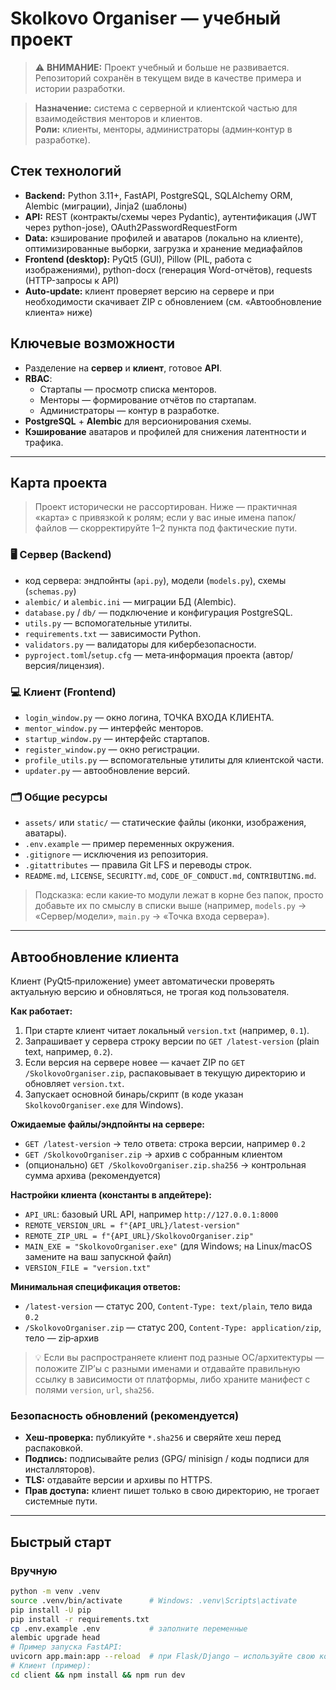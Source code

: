 # Skolkovo Organiser — учебный проект

> ⚠️ **ВНИМАНИЕ:** Проект учебный и больше не развивается.  
> Репозиторий сохранён в текущем виде в качестве примера и истории разработки.

> **Назначение:** система с серверной и клиентской частью для взаимодействия менторов и клиентов.  
> **Роли:** клиенты, менторы, администраторы (админ‑контур в разработке).

## Стек технологий
- **Backend:** Python 3.11+, FastAPI, PostgreSQL, SQLAlchemy ORM, Alembic (миграции), Jinja2 (шаблоны)
- **API:** REST (контракты/схемы через Pydantic), аутентификация (JWT через python-jose), OAuth2PasswordRequestForm
- **Data:** кэширование профилей и аватаров (локально на клиенте), оптимизированные выборки, загрузка и хранение медиафайлов
- **Frontend (desktop):** PyQt5 (GUI), Pillow (PIL, работа с изображениями), python-docx (генерация Word-отчётов), requests (HTTP-запросы к API)
- **Auto‑update:** клиент проверяет версию на сервере и при необходимости скачивает ZIP с обновлением (см. «Автообновление клиента» ниже)


## Ключевые возможности
- Разделение на **сервер** и **клиент**, готовое **API**.
- **RBAC**:
  - Стартапы — просмотр списка менторов.
  - Менторы — формирование отчётов по стартапам.
  - Администраторы — контур в разработке.
- **PostgreSQL** + **Alembic** для версионирования схемы.
- **Кэширование** аватаров и профилей для снижения латентности и трафика.

---

## Карта проекта

> Проект исторически не рассортирован. Ниже — практичная «карта» с привязкой к ролям; если у вас иные имена папок/файлов — скорректируйте 1–2 пункта под фактические пути.

### 🖥 Сервер (Backend)
-  код сервера: эндпойнты (`api.py`), модели (`models.py`), схемы (`schemas.py`)
- `alembic/` и `alembic.ini` — миграции БД (Alembic).
- `database.py` / `db/` — подключение и конфигурация PostgreSQL.
- `utils.py` — вспомогательные утилиты.
- `requirements.txt` — зависимости Python.
- `validators.py` — валидаторы для кибербезопасности.
- `pyproject.toml`/`setup.cfg` — мета‑информация проекта (автор/версия/лицензия).

### 💻 Клиент (Frontend)
  - `login_window.py` — окно логина, ТОЧКА ВХОДА КЛИЕНТА.
  - `mentor_window.py` — интерфейс менторов.
  - `startup_window.py` — интерфейс стартапов.
  - `register_window.py` — окно регистрации.
  - `profile_utils.py` — вспомогательные утилиты для клиентской части.
  - `updater.py` — автообновление версий.

### 🗂 Общие ресурсы
- `assets/` или `static/` — статические файлы (иконки, изображения, аватары).
- `.env.example` — пример переменных окружения.
- `.gitignore` — исключения из репозитория.
- `.gitattributes` — правила Git LFS и переводы строк.
- `README.md`, `LICENSE`, `SECURITY.md`, `CODE_OF_CONDUCT.md`, `CONTRIBUTING.md`.

> Подсказка: если какие‑то модули лежат в корне без папок, просто добавьте их по смыслу в списки выше (например, `models.py` → «Сервер/модели», `main.py` → «Точка входа сервера»).

---

## Автообновление клиента

Клиент (PyQt5‑приложение) умеет автоматически проверять актуальную версию и обновляться, не трогая код пользователя.

**Как работает:**
1. При старте клиент читает локальный `version.txt` (например, `0.1`).
2. Запрашивает у сервера строку версии по `GET /latest-version` (plain text, например, `0.2`).
3. Если версия на сервере новее — качает ZIP по `GET /SkolkovoOrganiser.zip`, распаковывает в текущую директорию и обновляет `version.txt`.
4. Запускает основной бинарь/скрипт (в коде указан `SkolkovoOrganiser.exe` для Windows).

**Ожидаемые файлы/эндпойнты на сервере:**
- `GET /latest-version` → тело ответа: строка версии, например `0.2`
- `GET /SkolkovoOrganiser.zip` → архив с собранным клиентом
- (опционально) `GET /SkolkovoOrganiser.zip.sha256` → контрольная сумма архива (рекомендуется)

**Настройки клиента (константы в апдейтере):**
- `API_URL`: базовый URL API, например `http://127.0.0.1:8000`
- `REMOTE_VERSION_URL = f"{API_URL}/latest-version"`
- `REMOTE_ZIP_URL = f"{API_URL}/SkolkovoOrganiser.zip"`
- `MAIN_EXE = "SkolkovoOrganiser.exe"` (для Windows; на Linux/macOS замените на ваш запускной файл)
- `VERSION_FILE = "version.txt"`

**Минимальная спецификация ответов:**
- `/latest-version` — статус 200, `Content-Type: text/plain`, тело вида `0.2`
- `/SkolkovoOrganiser.zip` — статус 200, `Content-Type: application/zip`, тело — zip‑архив

> 💡 Если вы распространяете клиент под разные ОС/архитектуры — положите ZIP’ы с разными именами и отдавайте правильную ссылку в зависимости от платформы, либо храните манифест с полями `version`, `url`, `sha256`.

### Безопасность обновлений (рекомендуется)
- **Хеш‑проверка:** публикуйте `*.sha256` и сверяйте хеш перед распаковкой.
- **Подпись:** подписывайте релиз (GPG/ minisign / коды подписи для инсталляторов).
- **TLS:** отдавайте версии и архивы по HTTPS.
- **Прав доступа:** клиент пишет только в свою директорию, не трогает системные пути.


---

## Быстрый старт

### Вручную
```bash
python -m venv .venv
source .venv/bin/activate      # Windows: .venv\Scripts\activate
pip install -U pip
pip install -r requirements.txt
cp .env.example .env           # заполните переменные
alembic upgrade head
# Пример запуска FastAPI:
uvicorn app.main:app --reload  # при Flask/Django — используйте свою команду
# Клиент (пример):
cd client && npm install && npm run dev
